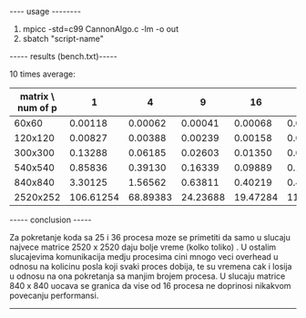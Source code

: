 ---- usage --------

1) mpicc -std=c99 CannonAlgo.c -lm -o out
2) sbatch "script-name"

----- results (bench.txt)-----

10 times average:

|matrix \ num of p  |    1      |    4     |    9     |   16     |   25     |   36    |
| ----------------- | --------- | -------  | -------  | -------  | -------  | ------- |
| 60x60             | 0.00118   | 0.00062  | 0.00041  | 0.00068  | 0.05928  | 0.08503 |
| 120x120           | 0.00827   | 0.00388  | 0.00239  | 0.00158  | 0.04132  | 0.04375 |
| 300x300           | 0.13288   | 0.06185  | 0.02603  | 0.01350  | 0.06008  | 0.09080 |
| 540x540           | 0.85836   | 0.39130  | 0.16339  | 0.09889  | 0.17405  | 0.12207 |
| 840x840           | 3.30125   | 1.56562  | 0.63811  | 0.40219  | 0.45967  | 0.38120 |
| 2520x252          | 106.61254 | 68.89383 | 24.23688 | 19.47284 | 11.05175 | 9.13515 |



----- conclusion -----

Za pokretanje koda sa 25 i 36 procesa moze se primetiti da samo u slucaju najvece matrice 2520 x 2520 daju bolje vreme (kolko toliko) . 
U ostalim slucajevima komunikacija medju procesima cini mnogo veci overhead u odnosu na kolicinu posla koji svaki proces dobija, te su
vremena cak i losija u odnosu na ona pokretanja sa manjim brojem procesa. U slucaju matrice 840 x 840 uocava se granica da vise od 16 
procesa ne doprinosi nikakvom povecanju performansi.

----------------------
